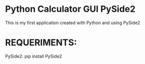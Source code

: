 # Python Calculator GUI PySide2
This is my first application created with Python and using PySide2

# REQUERIMENTS:
PySide2: pip install PySide2
